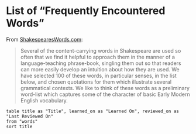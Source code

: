 # List of “Frequently Encountered Words”

From [ShakespearesWords.com](https://www.shakespeareswords.com/Public/LanguageCompanion/Few.aspx):

> Several of the content-carrying words in Shakespeare are used so often that we find it helpful to approach them in the manner of a language-teaching phrase-book, singling them out so that readers can more easily develop an intuition about how they are used. We have selected 100 of these words, in particular senses, in the list below, and chosen quotations for them which illustrate several grammatical contexts. We like to think of these words as a preliminary word-list which captures some of the character of basic Early Modern English vocabulary.

```dataview
table title as "Title", learned_on as "Learned On", reviewed_on as "Last Reviewed On"
from "words"
sort title
````````````
